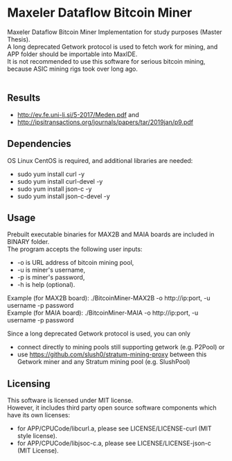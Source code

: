 # Maxeler Dataflow Bitcoin Miner
Maxeler Dataflow Bitcoin Miner Implementation for study purposes (Master Thesis). <br />
A long deprecated Getwork protocol is used to fetch work for mining, and APP folder should be importable into MaxIDE. <br />
It is not recommended to use this software for serious bitcoin mining, because ASIC mining rigs took over long ago. <br /><br />

## Results
- http://ev.fe.uni-lj.si/5-2017/Meden.pdf and <br />
- http://ipsitransactions.org/journals/papers/tar/2019jan/p9.pdf

## Dependencies
OS Linux CentOS is required, and additional libraries are needed: <br />
- sudo yum install curl -y <br />
- sudo yum install curl-devel -y <br />
- sudo yum install json-c -y <br />
- sudo yum install json-c-devel -y <br />

## Usage
Prebuilt executable binaries for MAX2B and MAIA boards are included in BINARY folder. <br />
The program accepts the following user inputs: <br />
  - -o is URL address of bitcoin mining pool, <br />
  - -u is miner's username, <br />
  - -p is miner's password, <br />
  - -h is help (optional). <br />

Example (for MAX2B board): ./BitcoinMiner-MAX2B -o http://ip:port, -u username -p password  <br />
Example (for MAIA board): ./BitcoinMiner-MAIA -o http://ip:port, -u username -p password <br />

Since a long deprecated Getwork protocol is used, you can only <br />
- connect directly to mining pools still supporting getwork (e.g. P2Pool) or <br />
- use https://github.com/slush0/stratum-mining-proxy between this Getwork miner and any Stratum mining pool (e.g. SlushPool)

## Licensing
This software is licensed under MIT license. <br />
However, it includes third party open source software components which have its own licenses: 
- for APP/CPUCode/libcurl.a, please see LICENSE/LICENSE-curl (MIT style license).
- for APP/CPUCode/libjsoc-c.a, please see LICENSE/LICENSE-json-c (MIT License).
